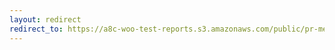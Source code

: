 ```yaml
---
layout: redirect
redirect_to: https://a8c-woo-test-reports.s3.amazonaws.com/public/pr-merge/38454/api/index.html
---
```

